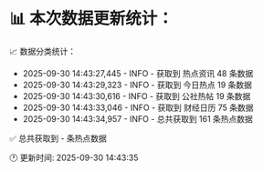 📊 本次数据更新统计：
==========================

📈 数据分类统计：
- 2025-09-30 14:43:27,445 - INFO - 获取到 热点资讯 48 条数据
- 2025-09-30 14:43:29,323 - INFO - 获取到 今日热点 19 条数据
- 2025-09-30 14:43:30,616 - INFO - 获取到 公社热帖 19 条数据
- 2025-09-30 14:43:33,046 - INFO - 获取到 财经日历 75 条数据
- 2025-09-30 14:43:34,957 - INFO - 总共获取到 161 条热点数据

✅ 总共获取到 - 条热点数据

🕐 更新时间: 2025-09-30 14:43:35
